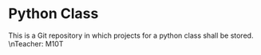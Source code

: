 # Python Class
This is a Git repository in which projects for a python class shall be stored.
\nTeacher: M10T
